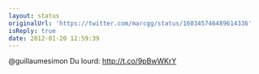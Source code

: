 ```yaml
---
layout: status
originalUrl: 'https://twitter.com/marcgg/status/160345746489614336'
isReply: true
date: 2012-01-20 12:59:39
---
```


@guillaumesimon Du lourd: http://t.co/9pBwWKrY
